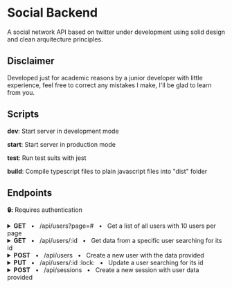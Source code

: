# Social Backend

A social network API based on twitter under development using solid design and clean arquitecture principles.

## Disclaimer

Developed just for academic reasons by a junior developer with little experience, feel free to correct any mistakes I make, I'll be glad to learn from you.

## Scripts

**dev**: Start server in development mode

**start**: Start server in production mode

**test**: Run test suits with jest

**build**: Compile typescript files to plain javascript files into "dist" folder

## Endpoints

**:lock::** Requires authentication

<details>
<summary><b>GET</b> &nbsp; • &nbsp; /api/users?page=# &nbsp; • &nbsp; Get a list of all users with 10 users per page</summary>

### **Request**

```json
"query": {
    "page": "<number integer positive required>"
}
```

### **Response**

**Code** : `200 OK`

```json
"header": {
    "x-total-count": "<number>",
    "x-total-pages": "<number>"
}

"body": [
    {
        "name": "<string>",
        "tag": "<string>",
        "createdAt": "<Date>",
        "updatedAt": "<Date>"
    }
]
```

</details>

<details>
<summary><b>GET</b> &nbsp; • &nbsp; /api/users/:id &nbsp; • &nbsp; Get data from a specific user searching for its id</summary>

### **Request**

```json
"params": {
    "id": "<string required>"
}
```

### **Response**

**Code** : `200 OK`

```json
"body": {
    "id": "<string",
    "name": "<string>",
    "tag": "<string>",
    "createdAt": "<Date>",
    "updatedAt": "<Date>"
}
```

</details>

<details>
<summary><b>POST</b> &nbsp; • &nbsp; /api/users &nbsp; • &nbsp; Create a new user with the data provided</summary>

### **Request**

```json
"body": {
    "email": "<string email max(50) required>",
    "name": "<string max(50) required>",
    "tag": "<string alphanum max(30) required>",
    "password": "<string min(8) max(30) required>"
}
```

### **Response**

**Code** : `201 CREATED`

```json
"body": {
    "id": "<string>",
    "email": "<string>",
    "name": "<string>",
    "tag": "<string>",
    "createdAt": "<Date>"
}
```

</details>

<details>
<summary><b>PUT</b> &nbsp; • &nbsp; /api/users/:id :lock: &nbsp; • &nbsp; Update a user searching for its id</summary>

### **Request**

```json
"params": {
    "id": "<string required>"
},

"header": {
    "authorization": "<string bearer token required>"
},

"body": {
    "email": "<string email max(50) required>",
    "password": "<string min(8) max(30) required>"
}
```

### **Response**

**Code** : `200 OK`

```json
"body": {
    "id": "<string>",
    "email": "<string>",
    "name": "<string>",
    "tag": "<string>",
    "createdAt": "<Date>",
    "updatedAt": "<Date>"
}
```

</details>

<details>
<summary><b>POST</b> &nbsp; • &nbsp; /api/sessions &nbsp; • &nbsp; Create a new session with user data provided</summary>

### **Request**

```json
"body": {
    "email": "<string email max(50) required>",
    "password": "<string min(8) max(30) required>"
}
```

### **Response**

**Code** : `201 CREATED`

```json
"body": {
    "token": "<string>",
    "user": {
        "id": "<string>",
        "email": "<string>",
        "name": "<string>",
        "tag": "<string>",
        "createdAt": "<Date>",
        "updatedAt": "<Date>"
    }
}
```

</details>

